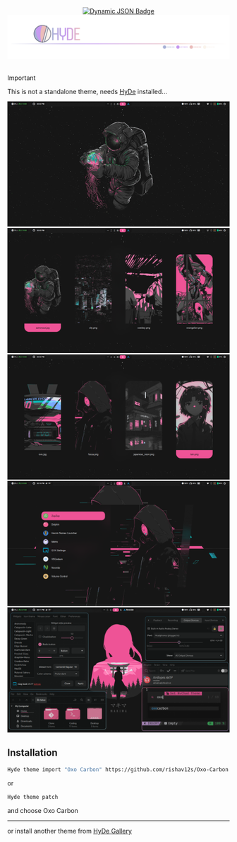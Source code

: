 <div align = center>
    <a href="https://discord.gg/AYbJ9MJez7">
        <img alt="Dynamic JSON Badge" src="https://img.shields.io/badge/dynamic/json?url=https%3A%2F%2Fdiscordapp.com%2Fapi%2Finvites%2FmT5YqjaJFh%3Fwith_counts%3Dtrue&query=%24.approximate_member_count&suffix=%20members&style=for-the-badge&logo=discord&logoSize=auto&label=The%20HyDe%20Project&labelColor=ebbcba&color=c79bf0">    
    </a>
</div>
<div align = center><img src="https://raw.githubusercontent.com/prasanthrangan/hyprdots/main/Source/assets/hyde_banner.png"><br><br></div>

> [!IMPORTANT]
> This is not a standalone theme, needs [HyDe](https://github.com/prasanthrangan/hyprdots) installed...

![t1](./screenshots/ss1.png)
![t2](./screenshots/ss2.png)
![t3](./screenshots/ss3.png)
![t3](./screenshots/ss4.png)
![t3](./screenshots/ss5.png)

## Installation
```sh
Hyde theme import "Oxo Carbon" https://github.com/rishav12s/Oxo-Carbon
```
or 
```sh
Hyde theme patch
```
and choose Oxo Carbon

---

or install another theme from [HyDe Gallery](https://github.com/kRHYME7/hyde-gallery)
